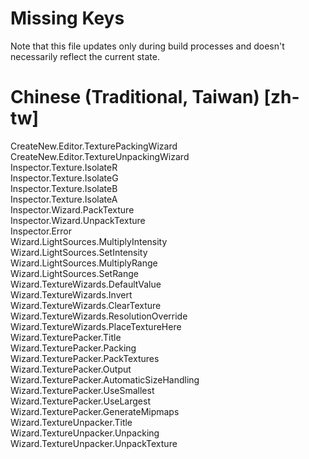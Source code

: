 # Missing Keys
Note that this file updates only during build processes and doesn't necessarily reflect the current state.

# Chinese (Traditional, Taiwan) [zh-tw]
CreateNew.Editor.TexturePackingWizard  
CreateNew.Editor.TextureUnpackingWizard  
Inspector.Texture.IsolateR  
Inspector.Texture.IsolateG  
Inspector.Texture.IsolateB  
Inspector.Texture.IsolateA  
Inspector.Wizard.PackTexture  
Inspector.Wizard.UnpackTexture  
Inspector.Error  
Wizard.LightSources.MultiplyIntensity  
Wizard.LightSources.SetIntensity  
Wizard.LightSources.MultiplyRange  
Wizard.LightSources.SetRange  
Wizard.TextureWizards.DefaultValue  
Wizard.TextureWizards.Invert  
Wizard.TextureWizards.ClearTexture  
Wizard.TextureWizards.ResolutionOverride  
Wizard.TextureWizards.PlaceTextureHere  
Wizard.TexturePacker.Title  
Wizard.TexturePacker.Packing  
Wizard.TexturePacker.PackTextures  
Wizard.TexturePacker.Output  
Wizard.TexturePacker.AutomaticSizeHandling  
Wizard.TexturePacker.UseSmallest  
Wizard.TexturePacker.UseLargest  
Wizard.TexturePacker.GenerateMipmaps  
Wizard.TextureUnpacker.Title  
Wizard.TextureUnpacker.Unpacking  
Wizard.TextureUnpacker.UnpackTexture  

